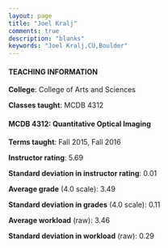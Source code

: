 ```yaml
---
layout: page
title: "Joel Kralj" 
comments: true
description: "blanks"
keywords: "Joel Kralj,CU,Boulder"
---
```

<head>
<script src="https://ajax.googleapis.com/ajax/libs/jquery/2.1.3/jquery.min.js"></script>
<script src="https://dl.dropboxusercontent.com/s/pc42nxpaw1ea4o9/highcharts.js?dl=0"></script>
<!-- <script src="../assets/js/highcharts.js"></script> -->
<style type="text/css">@font-face {
	font-family: "Bebas Neue";
	src: url(https://www.filehosting.org/file/details/544349/BebasNeue Regular.otf) format("opentype");
	}
	h1.Bebas { 
		font-family: "Bebas Neue", Verdana, Tahoma;
	}
</style>
</head>
	   
#### TEACHING INFORMATION

**College**: College of Arts and Sciences

**Classes taught**: MCDB 4312

#### MCDB 4312: Quantitative Optical Imaging

**Terms taught**: Fall 2015, Fall 2016

**Instructor rating**: 5.69

**Standard deviation in instructor rating**: 0.01

**Average grade** (4.0 scale): 3.49

**Standard deviation in grades** (4.0 scale): 0.11

**Average workload** (raw): 3.46

**Standard deviation in workload** (raw): 0.29

